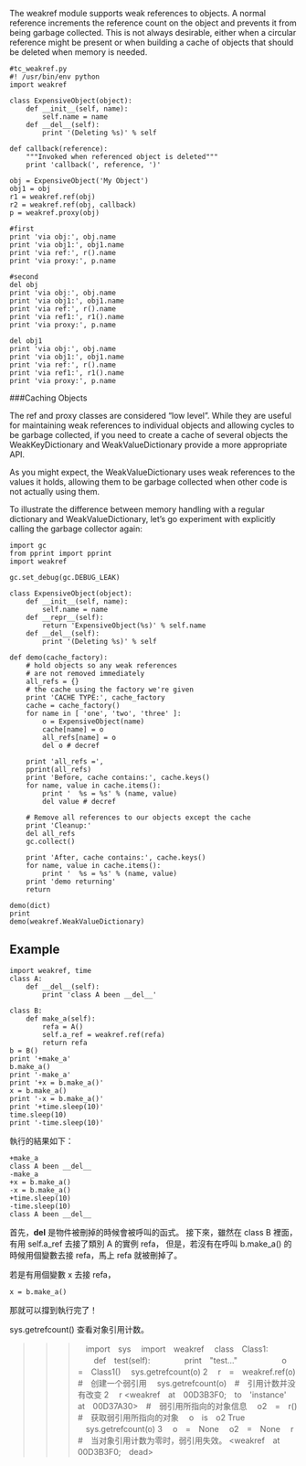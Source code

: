 
The weakref module supports weak references to objects. A normal reference increments the reference count on the object and prevents it from being garbage collected. This is not always desirable, either when a circular reference might be present or when building a cache of objects that should be deleted when memory is needed.

	#tc_weakref.py
	#! /usr/bin/env python
	import weakref

	class ExpensiveObject(object):
		def __init__(self, name):
		    self.name = name
		def __del__(self):
		    print '(Deleting %s)' % self

	def callback(reference):
    	"""Invoked when referenced object is deleted"""
    	print 'callback(', reference, ')'

	obj = ExpensiveObject('My Object')
    obj1 = obj
    r1 = weakref.ref(obj)
    r2 = weakref.ref(obj, callback)
	p = weakref.proxy(obj)

	#first
	print 'via obj:', obj.name
	print 'via obj1:', obj1.name
	print 'via ref:', r().name
	print 'via proxy:', p.name

	#second
    del obj
	print 'via obj:', obj.name
	print 'via obj1:', obj1.name
	print 'via ref:', r().name
	print 'via ref1:', r1().name
	print 'via proxy:', p.name
	
	del obj1
	print 'via obj:', obj.name
	print 'via obj1:', obj1.name
	print 'via ref:', r().name
	print 'via ref1:', r1().name
	print 'via proxy:', p.name


###Caching Objects

The ref and proxy classes are considered “low level”. While they are useful for maintaining weak references to individual objects and allowing cycles to be garbage collected, if you need to create a cache of several objects the WeakKeyDictionary and WeakValueDictionary provide a more appropriate API.

As you might expect, the WeakValueDictionary uses weak references to the values it holds, allowing them to be garbage collected when other code is not actually using them.

To illustrate the difference between memory handling with a regular dictionary and WeakValueDictionary, let’s go experiment with explicitly calling the garbage collector again:

	import gc
	from pprint import pprint
	import weakref

	gc.set_debug(gc.DEBUG_LEAK)

	class ExpensiveObject(object):
		def __init__(self, name):
		    self.name = name
		def __repr__(self):
		    return 'ExpensiveObject(%s)' % self.name
		def __del__(self):
		    print '(Deleting %s)' % self
		    
	def demo(cache_factory):
		# hold objects so any weak references 
		# are not removed immediately
		all_refs = {}
		# the cache using the factory we're given
		print 'CACHE TYPE:', cache_factory
		cache = cache_factory()
		for name in [ 'one', 'two', 'three' ]:
		    o = ExpensiveObject(name)
		    cache[name] = o
		    all_refs[name] = o
		    del o # decref

		print 'all_refs =',
		pprint(all_refs)
		print 'Before, cache contains:', cache.keys()
		for name, value in cache.items():
		    print '  %s = %s' % (name, value)
		    del value # decref
		    
		# Remove all references to our objects except the cache
		print 'Cleanup:'
		del all_refs
		gc.collect()

		print 'After, cache contains:', cache.keys()
		for name, value in cache.items():
		    print '  %s = %s' % (name, value)
		print 'demo returning'
		return

	demo(dict)
	print
	demo(weakref.WeakValueDictionary)
	


Example 
---------------------
    import weakref, time
    class A:
        def __del__(self):
            print 'class A been __del__'

    class B:
        def make_a(self):
            refa = A()
            self.a_ref = weakref.ref(refa)
            return refa
    b = B()
    print '+make_a'
    b.make_a()
    print '-make_a'
    print '+x = b.make_a()'
    x = b.make_a()
    print '-x = b.make_a()'
    print '+time.sleep(10)'
    time.sleep(10)
    print '-time.sleep(10)'

執行的結果如下：

    +make_a
    class A been __del__
    -make_a
    +x = b.make_a()
    -x = b.make_a()
    +time.sleep(10)
    -time.sleep(10)
    class A been __del__

首先，__del__ 是物件被刪掉的時候會被呼叫的函式。
接下來，雖然在 class B 裡面，有用 self.a_ref 去接了類別 A 的實例 refa，
但是，若沒有在呼叫 b.make_a() 的時候用個變數去接 refa，馬上 refa 就被刪掉了。

若是有用個變數 x 去接 refa，

    x = b.make_a()

那就可以撐到執行完了！

sys.getrefcount() 查看对象引用计数。


>>>　import　sys
>>>　import　weakref
>>>　class　Class1:
　　def　test(self):
　　　　print　"test..."
　　　　
>>>　o　=　Class1()
>>>　sys.getrefcount(o)
2
>>>　r　=　weakref.ref(o)　#　创建一个弱引用
>>>　sys.getrefcount(o)　#　引用计数并没有改变
2
>>>　r
<weakref　at　00D3B3F0;　to　'instance'　at　00D37A30>　#　弱引用所指向的对象信息
>>>　o2　=　r()　#　获取弱引用所指向的对象
>>>　o　is　o2
True
>>>　sys.getrefcount(o)
3
>>>　o　=　None
>>>　o2　=　None
>>>　r　#　当对象引用计数为零时，弱引用失效。
<weakref　at　00D3B3F0;　dead>
	
